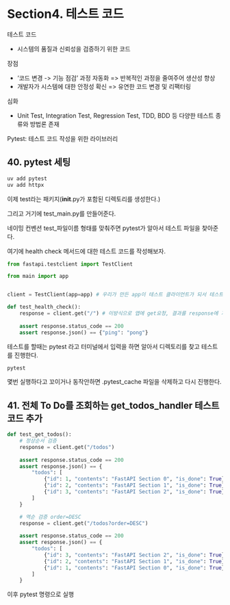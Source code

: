 # Section4. 테스트 코드

테스트 코드
- 시스템의 품질과 신뢰성을 검증하기 위한 코드

장점
- ‘코드 변경 -> 기능 점검’ 과정 자동화 => 반복적인 과정을 줄여주어 생산성 향상
- 개발자가 시스템에 대한 안정성 확신 => 유연한 코드 변경 및 리팩터링

심화
- Unit Test, Integration Test, Regression Test, TDD, BDD 등 다양한 테스트 종류와 방법론 존재

Pytest: 테스트 코드 작성을 위한 라이브러리



## 40. pytest 세팅
```bash
uv add pytest
uv add httpx
```

이제 test라는 패키지(__init__.py가 포함된 디렉토리를 생성한다.)

그리고 거기에 test_main.py를 만들어준다.

네이밍 컨벤션 test_파일이름 형태를 맞춰주면 pytest가 알아서 테스트 파일을 찾아준다.

여기에 health check 메서드에 대한 테스트 코드를 작성해보자.
```python
from fastapi.testclient import TestClient

from main import app


client = TestClient(app=app) # 우리가 만든 app이 테스트 클라이언트가 되서 테스트를 진행하는 방식

def test_health_check():
    response = client.get("/") # 이방식으로 앱에 get요청, 결과를 response에 저장
    
    assert response.status_code == 200
    assert response.json() == {"ping": "pong"}
```

테스트를 할때는 pytest 라고 터미널에서 입력을 하면 알아서 디렉토리를 찾고 테스트를 진행한다.

```bash
pytest
```
몇번 실행하다고 꼬이거나 동작안하면 .pytest_cache 파일을 삭제하고 다시 진행한다.


## 41. 전체 To Do를 조회하는 get_todos_handler 테스트 코드 추가
```python
def test_get_todos():
    # 정상순서 검증
    response = client.get("/todos") 
    
    assert response.status_code == 200
    assert response.json() == {
        "todos": [
            {"id": 1, "contents": "FastAPI Section 0", "is_done": True},
            {"id": 2, "contents": "FastAPI Section 1", "is_done": True},
            {"id": 3, "contents": "FastAPI Section 2", "is_done": True},
        ]
    }    

    # 역순 검증 order=DESC
    response = client.get("/todos?order=DESC") 
    
    assert response.status_code == 200
    assert response.json() == {
        "todos": [
            {"id": 3, "contents": "FastAPI Section 2", "is_done": True},
            {"id": 2, "contents": "FastAPI Section 1", "is_done": True},
            {"id": 1, "contents": "FastAPI Section 0", "is_done": True},
        ]
    }  
```
이후 pytest 명령으로 실행